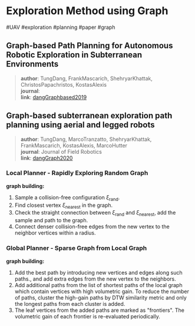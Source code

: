 # Exploration Method using Graph
#UAV #exploration #planning #paper #graph
## Graph-based Path Planning for Autonomous Robotic Exploration in Subterranean Environments

> **author**: TungDang, FrankMascarich, ShehryarKhattak, ChristosPapachristos, KostasAlexis  
> **journal**:   
> **link**: [dangGraphbased2019](zotero://select/library/items/SVLFRL4Z)  


## Graph‐based subterranean exploration path planning using aerial and legged robots

> **author**: TungDang, MarcoTranzatto, ShehryarKhattak, FrankMascarich, KostasAlexis, MarcoHutter  
> **journal**: Journal of Field Robotics  
> **link**: [dangGraph2020](zotero://select/library/items/D3K32WEX)  

### Local Planner - Rapidly Exploring Random Graph
**graph building:**
1. Sample a collision-free configuration $\xi_{\text{{rand}}}$.
2. Find closest vertex $\xi_{\text{nearest}}$ in the graph.
3. Check the straight connection between $\xi_{\text{rand}}$ and $\xi_{\text{nearest}}$, add the sample and path to the graph.
4. Connect denser collision-free edges from the new vertex to the neighbor vertices within a radius.  


### Global Planner - Sparse Graph from Local Graph
**graph building:**
1. Add the best path by introducing new vertices and edges along such paths., and add extra edges from the new vertex to the neighbors.
2. Add additional paths from the list of shortest paths of the local graph which contain vertices with high volumetric gain. To reduce the number of paths, cluster the high-gain paths by DTW similarity metric and only the longest paths from each cluster is added.
3. The leaf vertices from the added paths are marked as "frontiers". The volumetric gain of each frontier is re-evaluated periodically.


